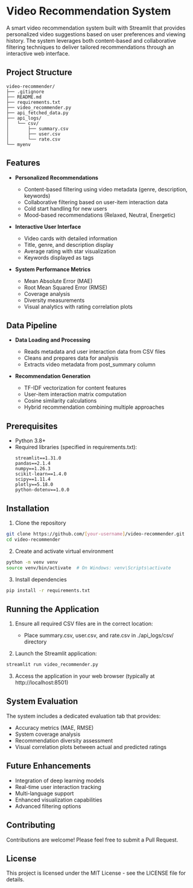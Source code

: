 # Video Recommendation System

A smart video recommendation system built with Streamlit that provides personalized video suggestions based on user preferences and viewing history. The system leverages both content-based and collaborative filtering techniques to deliver tailored recommendations through an interactive web interface.

## Project Structure

```
video-recommender/
├── .gitignore
├── README.md
├── requirements.txt
├── video_recommender.py
├── api_fetched_data.py
├── api_logs/
│   └── csv/
│       ├── summary.csv
│       ├── user.csv
│       └── rate.csv
└── myenv
```

## Features

- **Personalized Recommendations**
  - Content-based filtering using video metadata (genre, description, keywords)
  - Collaborative filtering based on user-item interaction data
  - Cold start handling for new users
  - Mood-based recommendations (Relaxed, Neutral, Energetic)

- **Interactive User Interface**
  - Video cards with detailed information
  - Title, genre, and description display
  - Average rating with star visualization
  - Keywords displayed as tags

- **System Performance Metrics**
  - Mean Absolute Error (MAE)
  - Root Mean Squared Error (RMSE)
  - Coverage analysis
  - Diversity measurements
  - Visual analytics with rating correlation plots

## Data Pipeline

- **Data Loading and Processing**
  - Reads metadata and user interaction data from CSV files
  - Cleans and prepares data for analysis
  - Extracts video metadata from post_summary column

- **Recommendation Generation**
  - TF-IDF vectorization for content features
  - User-item interaction matrix computation
  - Cosine similarity calculations
  - Hybrid recommendation combining multiple approaches

## Prerequisites

- Python 3.8+
- Required libraries (specified in requirements.txt):
  ```
  streamlit==1.31.0
  pandas==2.1.4
  numpy==1.26.3
  scikit-learn==1.4.0
  scipy==1.11.4
  plotly==5.18.0
  python-dotenv==1.0.0
  ```

## Installation

1. Clone the repository
```bash
git clone https://github.com/[your-username]/video-recommender.git
cd video-recommender
```

2. Create and activate virtual environment
```bash
python -m venv venv
source venv/bin/activate  # On Windows: venv\Scripts\activate
```

3. Install dependencies
```bash
pip install -r requirements.txt
```

## Running the Application

1. Ensure all required CSV files are in the correct location:
   - Place summary.csv, user.csv, and rate.csv in ./api_logs/csv/ directory

2. Launch the Streamlit application:
```bash
streamlit run video_recommender.py
```

3. Access the application in your web browser (typically at http://localhost:8501)

## System Evaluation

The system includes a dedicated evaluation tab that provides:
- Accuracy metrics (MAE, RMSE)
- System coverage analysis
- Recommendation diversity assessment
- Visual correlation plots between actual and predicted ratings

## Future Enhancements

- Integration of deep learning models
- Real-time user interaction tracking
- Multi-language support
- Enhanced visualization capabilities
- Advanced filtering options

## Contributing

Contributions are welcome! Please feel free to submit a Pull Request.

## License

This project is licensed under the MIT License - see the LICENSE file for details.
